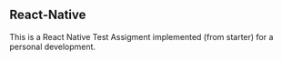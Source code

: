 ## React-Native

This is a React Native Test Assigment implemented (from starter) for a personal development.
